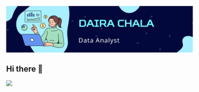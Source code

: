 <div id="header" align="center">
  <img decoding="async" src="https://github.com/Daira0426/daira0426/blob/58f072f1c590b65e8f84b7bee609b0edf7a4b203/Blue%20Illustration%20Personal%20LinkedIn%20Banner.png" width="800"/>
</div>



## Hi there 👋
[![](https://img.shields.io/badge/LinkedIn-0077B5?style=for-the-badge&logo=linkedin&logoColor=white)](https://www.linkedin.com/in/daira-chala-castillo/) 

<div id="badges" align="center">
<img decoding="async" src="https://visitor-badge-reloaded.herokuapp.com/badge?page_id=daira0426.daira0426&color=00cf00" alt=""/>

<!--
**Daira0426/daira0426** is a ✨ _special_ ✨ repository because its `README.md` (this file) appears on your GitHub profile.

Here are some ideas to get you started:

- 🔭 I’m currently working on ...
- 🌱 I’m currently learning ...
- 👯 I’m looking to collaborate on ...
- 🤔 I’m looking for help with ...
- 💬 Ask me about ...
- 📫 How to reach me: ...
- 😄 Pronouns: ...
- ⚡ Fun fact: ...
-->
